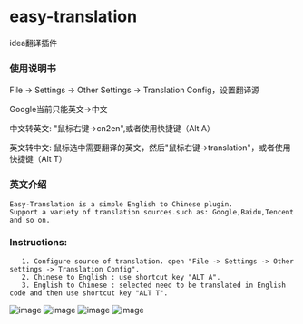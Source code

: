 # easy-translation
idea翻译插件

<h3>使用说明书</h3>
<p>File -> Settings -> Other Settings -> Translation Config，设置翻译源</p>
<p>Google当前只能英文->中文<p>
<p>中文转英文: "鼠标右键->cn2en",或者使用快捷键（Alt A）</p>
<p>英文转中文: 鼠标选中需要翻译的英文，然后"鼠标右键->translation"，或者使用快捷键（Alt T）</p>

### 英文介绍
    Easy-Translation is a simple English to Chinese plugin. 
    Support a variety of translation sources.such as: Google,Baidu,Tencent and so on.
### Instructions:
       1. Configure source of translation. open "File -> Settings -> Other settings -> Translation Config".
       2. Chinese to English : use shortcut key "ALT A".
       3. English to Chinese : selected need to be translated in English code and then use shortcut key "ALT T".


![image](https://github.com/limengyu1990/easy-translation/raw/master/images/config.png)
![image](https://github.com/limengyu1990/easy-translation/raw/master/images/CN2EN.png)
![image](https://github.com/limengyu1990/easy-translation/raw/master/images/ZN2EN2.png)
![image](https://github.com/limengyu1990/easy-translation/raw/master/images/EN2CN.png)
